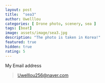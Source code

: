 ```yaml
---
layout: post
title:  "sea3"
author: Uwelllou
categories: [ Drone photo, scenery, sea ]
tags: [boat]
image: assets/image/sea3.jpg
description: "The photo is taken in Korea!"
featured: true
hidden: true
rating: 5
---
```







My Email address

> Uwelllou256@naver.com
